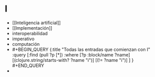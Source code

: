 # I
- [[Inteligencia artificial]]
- [[Implementación]]
- interoperabilidad
- imperativo
- computación
- #+BEGIN_QUERY
  {:title "Todas las entradas que comienzan con I"
   :query [:find (pull ?p [*])
           :where 
           [?p :block/name ?name]
  	 [(clojure.string/starts-with? ?name "i")]
       [(!= ?name "i")]
  	 ]
  }
  #+END_QUERY
-